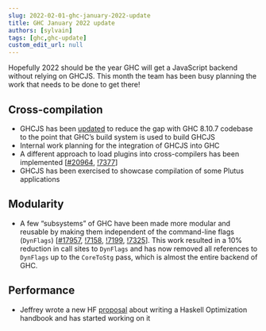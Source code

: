 ```yaml
---
slug: 2022-02-01-ghc-january-2022-update
title: GHC January 2022 update
authors: [sylvain]
tags: [ghc,ghc-update]
custom_edit_url: null
---
```

Hopefully 2022 should be the year GHC will get a JavaScript backend without relying on GHCJS. This month the team has been busy planning the work that needs to be done to get there!

## Cross-compilation

* GHCJS has been [updated](https://github.com/ghcjs/ghc/tree/ghc-8.10-ghcjs) to reduce the gap with GHC 8.10.7 codebase to the point that GHC’s build system is used to build GHCJS
* Internal work planning for the integration of GHCJS into GHC
* A different approach to load plugins into cross-compilers has been implemented \[[#20964](https://gitlab.haskell.org/ghc/ghc/-/issues/20964), [!7377](https://gitlab.haskell.org/ghc/ghc/-/merge_requests/7377)\]
* GHCJS has been exercised to showcase compilation of some Plutus applications

## Modularity

* A few “subsystems” of GHC have been made more modular and reusable by making them independent of the command-line flags (`DynFlags`) \[[#17957](https://gitlab.haskell.org/ghc/ghc/-/issues/17957), [!7158](https://gitlab.haskell.org/ghc/ghc/-/merge_requests/7158), [!7199](https://gitlab.haskell.org/ghc/ghc/-/merge_requests/7199), [!7325](https://gitlab.haskell.org/ghc/ghc/-/merge_requests/7325)\]. This work resulted in a 10% reduction in call sites to `DynFlags` and has now removed all references to `DynFlags` up to the `CoreToStg` pass, which is almost the entire backend of GHC.

## Performance

* Jeffrey wrote a new HF [proposal](https://github.com/haskellfoundation/tech-proposals/pull/26) about writing a Haskell Optimization handbook and has started working on it
